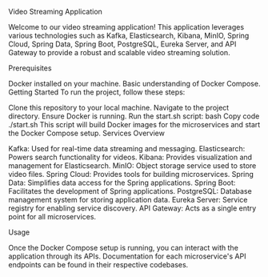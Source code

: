 Video Streaming Application

Welcome to our video streaming application! This application leverages various technologies such as Kafka, Elasticsearch, Kibana, MinIO, Spring Cloud, Spring Data, Spring Boot, PostgreSQL, Eureka Server, and API Gateway to provide a robust and scalable video streaming solution.

Prerequisites

Docker installed on your machine.
Basic understanding of Docker Compose.
Getting Started
To run the project, follow these steps:

Clone this repository to your local machine.
Navigate to the project directory.
Ensure Docker is running.
Run the start.sh script:
bash
Copy code
./start.sh
This script will build Docker images for the microservices and start the Docker Compose setup.
Services Overview

Kafka: Used for real-time data streaming and messaging.
Elasticsearch: Powers search functionality for videos.
Kibana: Provides visualization and management for Elasticsearch.
MinIO: Object storage service used to store video files.
Spring Cloud: Provides tools for building microservices.
Spring Data: Simplifies data access for the Spring applications.
Spring Boot: Facilitates the development of Spring applications.
PostgreSQL: Database management system for storing application data.
Eureka Server: Service registry for enabling service discovery.
API Gateway: Acts as a single entry point for all microservices.


Usage

Once the Docker Compose setup is running, you can interact with the application through its APIs. Documentation for each microservice's API endpoints can be found in their respective codebases.
